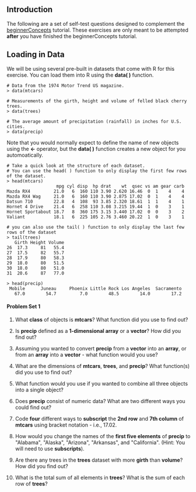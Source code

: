 ## Introduction

The following are a set of self-test questions designed to complement the [beginnerConcepts](https://github.com/aazaff/startLearn.R/blob/master/beginnerConcepts.md) tutorial. These exercises are only meant to be attempted **after** you have finished the beginnerConcepts tutorial.

## Loading in Data

We will be using several pre-built in datasets that come with R for this exercise. You can load them into R using the **data( )** function.

````
# Data from the 1974 Motor Trend US magazine. 
> data(mtcars)

# Measurements of the girth, height and volume of felled black cherry trees.
> data(trees)
  
# The average amount of precipitation (rainfall) in inches for U.S. cities.
> data(precip)
````
  
Note that you would normally expect to define the name of new objects using the **<-** operator, but the **data( )** function creates a new object for you automoatically.

````
# Take a quick look at the structure of each dataset.
# You can use the head( ) function to only display the first few rows of the dataset.
> head(mtcars)
                   mpg cyl disp  hp drat    wt  qsec vs am gear carb
Mazda RX4         21.0   6  160 110 3.90 2.620 16.46  0  1    4    4
Mazda RX4 Wag     21.0   6  160 110 3.90 2.875 17.02  0  1    4    4
Datsun 710        22.8   4  108  93 3.85 2.320 18.61  1  1    4    1
Hornet 4 Drive    21.4   6  258 110 3.08 3.215 19.44  1  0    3    1
Hornet Sportabout 18.7   8  360 175 3.15 3.440 17.02  0  0    3    2
Valiant           18.1   6  225 105 2.76 3.460 20.22  1  0    3    1

# you can also use the tail( ) function to only display the last few rows of the dataset
> tail(trees)
   Girth Height Volume
26  17.3     81   55.4
27  17.5     82   55.7
28  17.9     80   58.3
29  18.0     80   51.5
30  18.0     80   51.0
31  20.6     87   77.0

> head(precip)
 Mobile      Juneau     Phoenix Little Rock Los Angeles  Sacramento 
   67.0        54.7         7.0        48.5        14.0        17.2 
````

#### Problem Set 1
1. What **class** of objects is **mtcars**? What function did you use to find out?

2. Is **precip** defined as a **1-dimensional array** or a **vector**? How did you find out?

3. Assuming you wanted to convert **precip** from a **vector** into an **array**, or from an **array** into a **vector** - what function would you use?

4. What are the dimensions of **mtcars**, **trees**, and **precip**? What function(s) did you use to find out?

5. What function would you use if you wanted to combine all three objects into a single object?

6. Does **precip** consist of numeric data? What are two different ways you could find out?

7. Code **four** different ways to **subscript** the **2nd row** and **7th column** of **mtcars** using bracket notation - i.e., 17.02.

8. How would you change the names of the **first five elements** of **precip** to "Alabama", "Alaska", "Arizona", "Arkansas", and "California". (Hint: You will need to use **subscripts**).

9. Are there any trees in the **trees** dataset with more **girth** than **volume**? How did you find out?

10. What is the total sum of all elements in **trees**? What is the sum of each row of **trees**?
